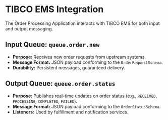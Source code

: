 # TIBCO EMS Integration

The Order Processing Application interacts with TIBCO EMS for both input and output messaging.

## Input Queue: `queue.order.new`
* **Purpose:** Receives new order requests from upstream systems.
* **Message Format:** JSON payload conforming to the `OrderRequestSchema`.
* **Durability:** Persistent messages, guaranteed delivery.

## Output Queue: `queue.order.status`
* **Purpose:** Publishes real-time updates on order status (e.g., `RECEIVED`, `PROCESSING`, `COMPLETED`, `FAILED`).
* **Message Format:** JSON payload conforming to the `OrderStatusSchema`.
* **Listeners:** Used by fulfillment and notification services.